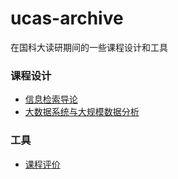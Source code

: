 # ucas-archive
在国科大读研期间的一些课程设计和工具

### 课程设计
- [信息检索导论](course_project/ir/ir-service)
- [大数据系统与大规模数据分析](course_project/bdms)

### 工具
- [课程评价](utils/ucas-course-evaluation)
